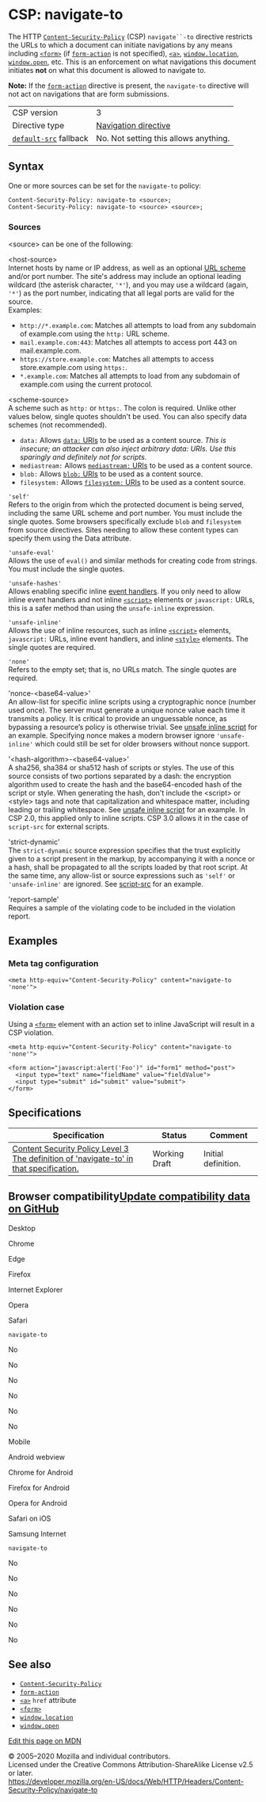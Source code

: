 CSP: navigate-to
================

The HTTP [`Content-Security-Policy`](../content-security-policy) (CSP) `navigate``-to` directive restricts the URLs to which a document can initiate navigations by any means including [`<form>`](https://developer.mozilla.org/en-US/docs/Web/HTML/Element/form) (if [`form-action`](form-action) is not specified), [`<a>`](https://developer.mozilla.org/en-US/docs/Web/HTML/Element/a), [`window.location`](https://developer.mozilla.org/en-US/docs/Web/API/Window/location), [`window.open`](https://developer.mozilla.org/en-US/docs/Web/API/Window/open), etc. This is an enforcement on what navigations this document initiates **not** on what this document is allowed to navigate to.

**Note:** If the [`form-action`](form-action) directive is present, the `navigate-to` directive will not act on navigations that are form submissions.

<table><tbody><tr class="odd"><td>CSP version</td><td>3</td></tr><tr class="even"><td>Directive type</td><td><a href="https://developer.mozilla.org/en-US/docs/Glossary/Navigation_directive">Navigation directive</a></td></tr><tr class="odd"><td><a href="default-src"><code>default-src</code></a> fallback</td><td>No. Not setting this allows anything.</td></tr></tbody></table>

Syntax
------

One or more sources can be set for the `navigate-to` policy:

    Content-Security-Policy: navigate-to <source>;
    Content-Security-Policy: navigate-to <source> <source>;

### Sources

&lt;source&gt; can be one of the following:

&lt;host-source&gt;  
Internet hosts by name or IP address, as well as an optional [URL scheme](https://developer.mozilla.org/en-US/docs/URIs_and_URLs) and/or port number. The site's address may include an optional leading wildcard (the asterisk character, `'*'`), and you may use a wildcard (again, `'*'`) as the port number, indicating that all legal ports are valid for the source.  
Examples:

-   `http://*.example.com`: Matches all attempts to load from any subdomain of example.com using the `http:` URL scheme.
-   `mail.example.com:443`: Matches all attempts to access port 443 on mail.example.com.
-   `https://store.example.com`: Matches all attempts to access store.example.com using `https:`.
-   `*.example.com`: Matches all attempts to load from any subdomain of example.com using the current protocol.

&lt;scheme-source&gt;  
A scheme such as `http:` or `https:`. The colon is required. Unlike other values below, single quotes shouldn't be used. You can also specify data schemes (not recommended).

-   `data:` Allows [`data:` URIs](../../basics_of_http/data_uris) to be used as a content source. *This is insecure; an attacker can also inject arbitrary data: URIs. Use this sparingly and definitely not for scripts.*
-   `mediastream:` Allows [`mediastream:` URIs](https://developer.mozilla.org/en-US/docs/Web/API/MediaStream_API) to be used as a content source.
-   `blob:` Allows [`blob:` URIs](https://developer.mozilla.org/en-US/docs/Web/API/Blob) to be used as a content source.
-   `filesystem:` Allows [`filesystem:` URIs](https://developer.mozilla.org/en-US/docs/Web/API/FileSystem) to be used as a content source.

`'self'`  
Refers to the origin from which the protected document is being served, including the same URL scheme and port number. You must include the single quotes. Some browsers specifically exclude `blob` and `filesystem` from source directives. Sites needing to allow these content types can specify them using the Data attribute.

`'unsafe-eval'`  
Allows the use of `eval()` and similar methods for creating code from strings. You must include the single quotes.

`'unsafe-hashes'`  
Allows enabling specific inline [event handlers](https://developer.mozilla.org/en-US/docs/Web/Guide/Events/Event_handlers). If you only need to allow inline event handlers and not inline [`<script>`](https://developer.mozilla.org/en-US/docs/Web/HTML/Element/script) elements or `javascript:` URLs, this is a safer method than using the `unsafe-inline` expression.

`'unsafe-inline'`  
Allows the use of inline resources, such as inline [`<script>`](https://developer.mozilla.org/en-US/docs/Web/HTML/Element/script) elements, `javascript:` URLs, inline event handlers, and inline [`<style>`](https://developer.mozilla.org/en-US/docs/Web/HTML/Element/style) elements. The single quotes are required.

`'none'`  
Refers to the empty set; that is, no URLs match. The single quotes are required.

'nonce-&lt;base64-value&gt;'  
An allow-list for specific inline scripts using a cryptographic nonce (number used once). The server must generate a unique nonce value each time it transmits a policy. It is critical to provide an unguessable nonce, as bypassing a resource’s policy is otherwise trivial. See [unsafe inline script](script-src#Unsafe_inline_script) for an example. Specifying nonce makes a modern browser ignore `'unsafe-inline'` which could still be set for older browsers without nonce support.

'&lt;hash-algorithm&gt;-&lt;base64-value&gt;'  
A sha256, sha384 or sha512 hash of scripts or styles. The use of this source consists of two portions separated by a dash: the encryption algorithm used to create the hash and the base64-encoded hash of the script or style. When generating the hash, don't include the &lt;script&gt; or &lt;style&gt; tags and note that capitalization and whitespace matter, including leading or trailing whitespace. See [unsafe inline script](script-src#Unsafe_inline_script) for an example. In CSP 2.0, this applied only to inline scripts. CSP 3.0 allows it in the case of `script-src` for external scripts.

<!-- -->

'strict-dynamic'  
The `strict-dynamic` source expression specifies that the trust explicitly given to a script present in the markup, by accompanying it with a nonce or a hash, shall be propagated to all the scripts loaded by that root script. At the same time, any allow-list or source expressions such as `'self'` or `'unsafe-inline'` are ignored. See [script-src](script-src#strict-dynamic) for an example.

<!-- -->

'report-sample'  
Requires a sample of the violating code to be included in the violation report.

Examples
--------

### Meta tag configuration

    <meta http-equiv="Content-Security-Policy" content="navigate-to 'none'">

### Violation case

Using a [`<form>`](https://developer.mozilla.org/en-US/docs/Web/HTML/Element/form) element with an action set to inline JavaScript will result in a CSP violation.

    <meta http-equiv="Content-Security-Policy" content="navigate-to 'none'">

    <form action="javascript:alert('Foo')" id="form1" method="post"> 
      <input type="text" name="fieldName" value="fieldValue"> 
      <input type="submit" id="submit" value="submit"> 
    </form>

Specifications
--------------

<table><thead><tr class="header"><th>Specification</th><th>Status</th><th>Comment</th></tr></thead><tbody><tr class="odd"><td><a href="https://w3c.github.io/webappsec-csp/#directive-navigate-to">Content Security Policy Level 3<br />
<span class="small">The definition of 'navigate-to' in that specification.</span></a></td><td><span class="spec-WD">Working Draft</span></td><td>Initial definition.</td></tr></tbody></table>

Browser compatibility<a href="https://github.com/mdn/browser-compat-data" class="bc-github-link">Update compatibility data on GitHub</a>
----------------------------------------------------------------------------------------------------------------------------------------

Desktop

<span class="bc-head-txt-label bc-head-icon-chrome">Chrome</span>

<span class="bc-head-txt-label bc-head-icon-edge">Edge</span>

<span class="bc-head-txt-label bc-head-icon-firefox">Firefox</span>

<span class="bc-head-txt-label bc-head-icon-ie">Internet Explorer</span>

<span class="bc-head-txt-label bc-head-icon-opera">Opera</span>

<span class="bc-head-txt-label bc-head-icon-safari">Safari</span>

`navigate-to`

No

No

No

No

No

No

Mobile

<span class="bc-head-txt-label bc-head-icon-webview_android">Android webview</span>

<span class="bc-head-txt-label bc-head-icon-chrome_android">Chrome for Android</span>

<span class="bc-head-txt-label bc-head-icon-firefox_android">Firefox for Android</span>

<span class="bc-head-txt-label bc-head-icon-opera_android">Opera for Android</span>

<span class="bc-head-txt-label bc-head-icon-safari_ios">Safari on iOS</span>

<span class="bc-head-txt-label bc-head-icon-samsunginternet_android">Samsung Internet</span>

`navigate-to`

No

No

No

No

No

No

See also
--------

-   [`Content-Security-Policy`](../content-security-policy)
-   [`form-action`](form-action)
-   [`<a>`](https://developer.mozilla.org/en-US/docs/Web/HTML/Element/a) `href` attribute
-   [`<form>`](https://developer.mozilla.org/en-US/docs/Web/HTML/Element/form)
-   [`window.location`](https://developer.mozilla.org/en-US/docs/Web/API/Window/location)
-   [`window.open`](https://developer.mozilla.org/en-US/docs/Web/API/Window/open)

<a href="https://developer.mozilla.org/en-US/docs/Web/HTTP/Headers/Content-Security-Policy/navigate-to$edit" class="_attribution-link">Edit this page on MDN</a>

© 2005–2020 Mozilla and individual contributors.  
Licensed under the Creative Commons Attribution-ShareAlike License v2.5 or later.  
<a href="https://developer.mozilla.org/en-US/docs/Web/HTTP/Headers/Content-Security-Policy/navigate-to" class="_attribution-link">https://developer.mozilla.org/en-US/docs/Web/HTTP/Headers/Content-Security-Policy/navigate-to</a>
